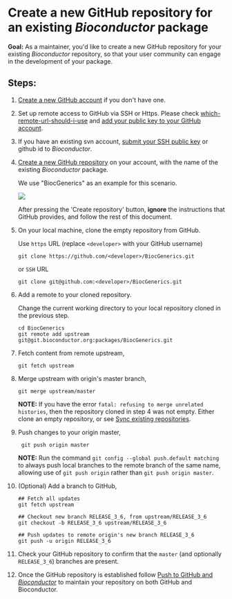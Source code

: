# Create a new GitHub repository for an existing _Bioconductor_ package

__Goal:__ As a maintainer, you'd like to create a new GitHub
repository for your existing _Bioconductor_ repository, so that your
user community can engage in the development of your package.

## Steps:

1.  [Create a new GitHub account][] if you don't have one.

1.  Set up remote access to GitHub via SSH or Https.  Please check
    [which-remote-url-should-i-use][] and
    [add your public key to your GitHub account][].

1.  If you have an existing svn account,
    [submit your SSH public key][submit-keys] or github id to
    _Bioconductor_.

1.  [Create a new GitHub repository][] on your account, with the name
    of the existing _Bioconductor_ package.

    We use "BiocGenerics" as an example for this scenario.

    ![](/images/git/create_repo.png)

    After pressing the 'Create repository' button, __ignore__ the
    instructions that GitHub provides, and follow the rest of this
    document.

1.  On your local machine, clone the empty repository from GitHub.

    Use `https` URL (replace `<developer>` with your GitHub username)

        git clone https://github.com/<developer>/BiocGenerics.git

    or `SSH` URL

        git clone git@github.com:<developer>/BiocGenerics.git

1.  Add a remote to your cloned repository.

    Change the current working directory to your local repository
    cloned in the previous step.

        cd BiocGenerics
        git remote add upstream git@git.bioconductor.org:packages/BiocGenerics.git

1.  Fetch content from remote upstream,

        git fetch upstream

1.  Merge upstream with origin's master branch,

        git merge upstream/master

    __NOTE:__ If you have the error `fatal: refusing to merge
    unrelated histories`, then the repository cloned in step 4 was not
    empty. Either clone an empty repository, or see
    [Sync existing repositories][].

1. Push changes to your origin master,

        git push origin master

    __NOTE:__ Run the command `git config --global push.default
    matching` to always push local branches to the remote branch of
    the same name, allowing use of `git push origin` rather than `git
    push origin master`.

1.  (Optional) Add a branch to GitHub,

        ## Fetch all updates
        git fetch upstream

        ## Checkout new branch RELEASE_3_6, from upstream/RELEASE_3_6
        git checkout -b RELEASE_3_6 upstream/RELEASE_3_6

        ## Push updates to remote origin's new branch RELEASE_3_6
        git push -u origin RELEASE_3_6

1. Check your GitHub repository to confirm that the `master` (and
   optionally `RELEASE_3_6`) branches are present.

1. Once the GitHub repository is established follow
   [Push to GitHub and _Bioconductor_][] to maintain your repository
   on both GitHub and Bioconductor.

[submit-keys]: https://goo.gl/forms/eg36vcBkIUjfZfLe2
[Create a new GitHub account]: https://help.github.com/articles/signing-up-for-a-new-github-account/
[Create a new GitHub repository]: https://help.github.com/articles/create-a-repo/
[Sync existing repositories]: ../sync-existing-repositories
[which-remote-url-should-i-use]: https://help.github.com/articles/which-remote-url-should-i-use/
[add your public key to your GitHub account]: https://help.github.com/articles/connecting-to-github-with-ssh/
[Push to GitHub and _Bioconductor_]: ../push-to-github-bioc
